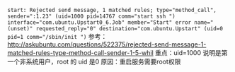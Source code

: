 `start: Rejected send message, 1 matched rules; type="method_call", sender=":1.23" (uid=1000 pid=14767 comm="start ssh ") interface="com.ubuntu.Upstart0_6.Job" member="Start" error name="(unset)" requested_reply="0" destination="com.ubuntu.Upstart" (uid=0 pid=1 comm="/sbin/init ")`
参考：http://askubuntu.com/questions/522375/rejected-send-message-1-matched-rules-type-method-call-sender-1-5-whil
重点：uid=1000 说明是第一个非系统用户，root 的 uid 是0
原因：重启服务需要root权限

